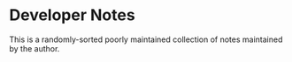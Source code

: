 # Developer Notes
This is a randomly-sorted poorly maintained collection of notes maintained by the author.